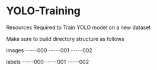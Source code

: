 # YOLO-Training
Resources Required to Train YOLO model on a new dataset

Make sure to build directory structure as follows

images
   -----000
   -----001
   -----002
 
   
labels
   -----000
   -----001
   -----002

